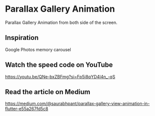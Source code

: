 # Parallax Gallery Animation

Parallax Gallery Animation from both side of the screen.

## Inspiration
Google Photos memory carousel

## Watch the speed code on YouTube
https://youtu.be/QNe-bxZBFmg?si=Fp5i8qYD4l4n_-qS

## Read the article on Medium
https://medium.com/@saurabhpant/parallax-gallery-view-animation-in-flutter-e55a267fd5c8
